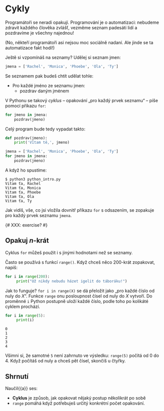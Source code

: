 # Cykly

Programátoři se neradi opakují.
Programování je o automatizaci: nebudeme zdravit každého člověka zvlášť,
vezměme seznam padesáti lidí a pozdravíme je všechny najednou!

(No, někteří programátoři asi nejsou moc sociálně nadaní.
Ale jinde se ta automatizace fakt hodí!)

Ještě si vzpomínáš na seznamy?
Udělej si seznam jmen:

```python
jmena = ['Rachel', 'Monica', 'Phoebe', 'Ola', 'Ty']
```

Se seznamem pak budeš chtít udělat tohle:

* Pro každé jméno ze seznamu jmen:
    * pozdrav daným jménem

V Pythonu se takový *cyklus* – opakování „pro každý prvek seznamu“ – píše
pomocí příkazu `for`:

``` python
for jmeno in jmena:
    pozdrav(jmeno)
```

Celý program bude tedy vypadat takto:

```python
def pozdrav(jmeno):
    print('Vítam tě,', jmeno)

jmena = ['Rachel', 'Monica', 'Phoebe', 'Ola', 'Ty']
for jmeno in jmena:
    pozdrav(jmeno)
```

A když ho spustíme:

``` console
$ python3 python_intro.py
Vitam ťa, Rachel
Vitam ťa, Monica
Vitam ťa, Phoebe
Vitam ťa, Ola
Vitam ťa, Ty
```

Jak vidíš, vše, co jsi vložila dovnitř příkazu `for` s odsazením,
se zopakuje pro každý prvek seznamu `jmena`.

{# XXX: exercise? #}

## Opakuj <var>n</var>-krát

Cyklus `for` můžeš použít i s jinými hodnotami než se seznamy.

Často se používá s funkcí `range()`.
Když chceš něco 200-krát zopakovat, napiš:

```python
for i in range(200):
     print("Už nikdy nebudu házet igelit do táboráku!")
```

Jak to funguje?
`for i in range(X)` se dá přeložit jako „pro každé číslo
od nuly do <var>X</var>“.
Funkce `range` onu posloupnost čísel od nuly do <var>X</var> vytvoří.
Do proměnné `i` Python postupně uloží každé číslo, podle toho po kolikáté
cyklem prochází.

```python
for i in range(5):
     print(i)
```
```
0
1
2
3
4
```

Všimni si, že samotné `5` není zahrnuto ve výsledku:
`range(5)` počítá od 0 do 4.
Když počítáš od nuly a chceš pět čísel, skončíš u čtyřky.


## Shrnutí

Naučil{{a}} ses:

*   **Cyklus** je způsob, jak opakovat nějaký postup několikrát po sobě
*   `range` pomáhá když potřebuješ určitý konkrétní počet opakování.

